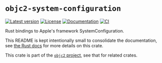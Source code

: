 # `objc2-system-configuration`

[![Latest version](https://badgen.net/crates/v/objc2-system-configuration)](https://crates.io/crates/objc2-system-configuration)
[![License](https://badgen.net/badge/license/Zlib%20OR%20Apache-2.0%20OR%20MIT/blue)](../../LICENSE.md)
[![Documentation](https://docs.rs/objc2-system-configuration/badge.svg)](https://docs.rs/objc2-system-configuration/)
[![CI](https://github.com/madsmtm/objc2/actions/workflows/ci.yml/badge.svg)](https://github.com/madsmtm/objc2/actions/workflows/ci.yml)

Rust bindings to Apple's framework SystemConfiguration.

This README is kept intentionally small to consolidate the documentation, see
[the Rust docs](https://docs.rs/objc2-system-configuration/) for more details on this crate.

This crate is part of the [`objc2` project](https://github.com/madsmtm/objc2),
see that for related crates.
